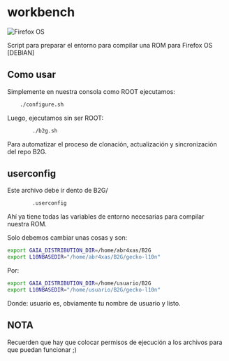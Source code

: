 # workbench

![Firefox OS](http://mozorg.cdn.mozilla.net/media/img/styleguide/identity/firefoxos/wordmark-standard-grey.png)


Script para preparar el entorno para compilar una ROM para Firefox OS [DEBIAN]


## Como usar

Simplemente en nuestra consola como ROOT ejecutamos:

```bash
	./configure.sh
```

Luego, ejecutamos sin ser ROOT:

```bash
        ./b2g.sh
```
Para automatizar el proceso de clonación, actualización y sincronización del repo B2G.

## userconfig

Este archivo debe ir dento de B2G/ 

```bash
        .userconfig
```

Ahí ya tiene todas las variables de entorno necesarias para compilar nuestra ROM.

Solo debemos cambiar unas cosas y son:

```bash
export GAIA_DISTRIBUTION_DIR=/home/abr4xas/B2G
export L10NBASEDIR="/home/abr4xas/B2G/gecko-l10n"
```
Por:

```bash
export GAIA_DISTRIBUTION_DIR=/home/usuario/B2G
export L10NBASEDIR="/home/usuario/B2G/gecko-l10n"
```
Donde: usuario es, obviamente tu nombre de usuario y listo.


## NOTA

Recuerden que hay que colocar permisos de ejecución a los archivos para que puedan funcionar ;)
